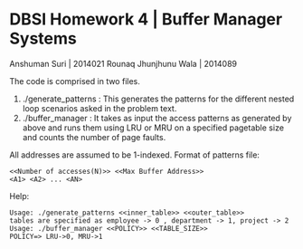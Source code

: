 # DBSI Homework 4 | Buffer Manager Systems

Anshuman Suri | 2014021
Rounaq Jhunjhunu Wala | 2014089

The code is comprised in two files.

1. ./generate_patterns : This generates the patterns for the different nested loop scenarios asked in the problem text.
2. ./buffer_manager : It takes as input the access patterns as generated by above and runs them using LRU or MRU on a specified pagetable size and counts the number of page faults.

All addresses are assumed to be 1-indexed.
Format of patterns file: 

    <<Number of accesses(N)>> <<Max Buffer Address>>
    <A1> <A2> ... <AN>

Help:

    Usage: ./generate_patterns <<inner_table>> <<outer_table>>
    tables are specified as employee -> 0 , department -> 1, project -> 2
    Usage: ./buffer_manager <<POLICY>> <<TABLE_SIZE>> 
    POLICY=> LRU->0, MRU->1

